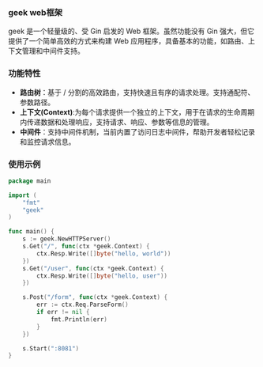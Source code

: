 ### geek web框架

geek 是一个轻量级的、受 Gin 启发的 Web 框架。虽然功能没有 Gin 强大，但它提供了一个简单高效的方式来构建 Web 应用程序，具备基本的功能，如路由、上下文管理和中间件支持。

### 功能特性
- **路由树**：基于 / 分割的高效路由，支持快速且有序的请求处理。支持通配符、参数路径。
- **上下文(Context)**:为每个请求提供一个独立的上下文，用于在请求的生命周期内传递数据和处理响应，支持请求、响应、参数等信息的管理。
- **中间件**：支持中间件机制，当前内置了访问日志中间件，帮助开发者轻松记录和监控请求信息。

### 使用示例

~~~go
package main

import (
	"fmt"
	"geek"
)

func main() {
	s := geek.NewHTTPServer()
	s.Get("/", func(ctx *geek.Context) {
		ctx.Resp.Write([]byte("hello, world"))
	})
	s.Get("/user", func(ctx *geek.Context) {
		ctx.Resp.Write([]byte("hello, user"))
	})

	s.Post("/form", func(ctx *geek.Context) {
		err := ctx.Req.ParseForm()
		if err != nil {
			fmt.Println(err)
		}
	})

	s.Start(":8081")
}
~~~

